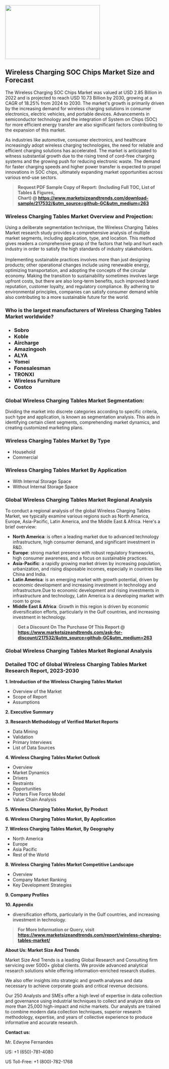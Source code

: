 <p><img class="alignnone size-medium wp-image-20088" src="https://ffe5etoiles.com/wp-content/uploads/2024/12/MST1-300x171.png" alt="" width="300" height="171" /></p><h2>Wireless Charging SOC Chips Market Size and Forecast</h2><p>The Wireless Charging SOC Chips Market was valued at USD 2.85 Billion in 2022 and is projected to reach USD 10.73 Billion by 2030, growing at a CAGR of 18.25% from 2024 to 2030. The market's growth is primarily driven by the increasing demand for wireless charging solutions in consumer electronics, electric vehicles, and portable devices. Advancements in semiconductor technology and the integration of System on Chips (SOC) for more efficient energy transfer are also significant factors contributing to the expansion of this market.</p><p>As industries like automotive, consumer electronics, and healthcare increasingly adopt wireless charging technologies, the need for reliable and efficient charging solutions has accelerated. The market is anticipated to witness substantial growth due to the rising trend of cord-free charging systems and the growing push for reducing electronic waste. The demand for faster charging speeds and higher power transfer is expected to propel innovations in SOC chips, ultimately expanding market opportunities across various end-use sectors.</p></p><blockquote id="" class=""><strong>Request PDF Sample Copy of Report: (Including Full TOC, List of Tables &amp; Figures, Chart)&nbsp;@&nbsp;<strong><a href="https://www.marketsizeandtrends.com/download-sample/217532/&utm_source=github-GC&utm_medium=263" target="_blank">https://www.marketsizeandtrends.com/download-sample/217532/&utm_source=github-GC&utm_medium=263</a></strong></strong></blockquote><h3 id="" class="">Wireless Charging Tables Market&nbsp;Overview and Projection:</h3><p id="" class="">Using a deliberate segmentation technique, the Wireless Charging Tables Market research study provides a comprehensive analysis of multiple market segments, including application, type, and location. This method gives readers a comprehensive grasp of the factors that help and hurt each industry in order to satisfy the high standards of industry stakeholders. <br /> <br />Implementing sustainable practices involves more than just designing products; other operational changes include using renewable energy, optimizing transportation, and adopting the concepts of the circular economy. Making the transition to sustainability sometimes involves large upfront costs, but there are also long-term benefits, such improved brand reputation, customer loyalty, and regulatory compliance. By adhering to environmental principles, companies can satisfy consumer demand while also contributing to a more sustainable future for the world.</p><h3 id="" class="">Who is the largest manufacturers of&nbsp;Wireless Charging Tables Market worldwide?</h3><h3 class=""><p><ul><li>Sobro </li><li> Koble </li><li> Aircharge </li><li> Amazingooh </li><li> ALYA </li><li> Yomei </li><li> Fonesalesman </li><li> TRONXI </li><li> Wireless Furniture </li><li> Costco</li></ul></p></h3><h3 id="" class="">Global&nbsp;Wireless Charging Tables Market Segmentation:</h3><p id="" class="">Dividing the market into discrete categories according to specific criteria, such type and application, is known as segmentation analysis. This aids in identifying certain client segments, comprehending market dynamics, and creating customized marketing plans.</p><h3 id="" class="">Wireless Charging Tables Market&nbsp;By Type</h3><p><p><ul><li>Household</li><li> Commercial</p></li></ul></p></p><h3 id="" class="">Wireless Charging Tables Market&nbsp;By Application</h3><p class=""><p><ul><li>With Internal Storage Space</li><li> Without Internal Storage Space</li></ul></p></p><h3 id="" class="">Global Wireless Charging Tables Market Regional Analysis</h3><p id="" class="">To conduct a regional analysis of the global Wireless Charging Tables Market, we typically examine various regions such as North America, Europe, Asia-Pacific, Latin America, and the Middle East &amp; Africa. Here's a brief overview:</p><ul><li><strong>North America</strong>: is often a leading market due to advanced technology infrastructure, high consumer demand, and significant investment in R&amp;D.</li><li><strong>Europe</strong>: strong market presence with robust regulatory frameworks, high consumer awareness, and a focus on sustainable practices.</li><li><strong>Asia-Pacific</strong>: a rapidly growing market driven by increasing population, urbanization, and rising disposable incomes, especially in countries like China and India.</li><li><strong>Latin America</strong>: is an emerging market with growth potential, driven by economic development and increasing investment in technology and infrastructure.Due to economic development and rising investments in infrastructure and technology, Latin America is a developing market with room to grow.</li><li><strong>Middle East &amp; Africa</strong>: Growth in this region is driven by economic diversification efforts, particularly in the Gulf countries, and increasing investment in technology.</li></ul><blockquote id="" class=""><strong>Get a Discount On The Purchase Of This Report @ <strong><a href="https://www.marketsizeandtrends.com/ask-for-discount/217532/&utm_source=github-GC&utm_medium=263" target="_blank">https://www.marketsizeandtrends.com/ask-for-discount/217532/&utm_source=github-GC&utm_medium=263</a></strong></strong></blockquote><h3 id="" class="">Global Wireless Charging Tables Market Regional Analysis</h3><h3 id="" class="">Detailed TOC of Global Wireless Charging Tables Market Research Report, 2023-2030</h3><p id="" class=""><strong>1. Introduction of the Wireless Charging Tables Market</strong></p><ul><li>Overview of the Market</li><li>Scope of Report</li><li>Assumptions</li></ul><p id="" class=""><strong>2. Executive Summary</strong></p><p id="" class=""><strong>3. Research Methodology of Verified Market Reports</strong></p><ul><li>Data Mining</li><li>Validation</li><li>Primary Interviews</li><li>List of Data Sources</li></ul><p id="" class=""><strong>4. Wireless Charging Tables Market Outlook</strong></p><ul><li>Overview</li><li>Market Dynamics</li><li>Drivers</li><li>Restraints</li><li>Opportunities</li><li>Porters Five Force Model</li><li>Value Chain Analysis</li></ul><p id="" class=""><strong>5. Wireless Charging Tables Market, By Product</strong></p><p id="" class=""><strong>6. Wireless Charging Tables Market, By Application</strong></p><p id="" class=""><strong>7. Wireless Charging Tables Market, By Geography</strong></p><ul><li>North America</li><li>Europe</li><li>Asia Pacific</li><li>Rest of the World</li></ul><p id="" class=""><strong>8. Wireless Charging Tables Market Competitive Landscape</strong></p><ul><li>Overview</li><li>Company Market Ranking</li><li>Key Development Strategies</li></ul><p id="" class=""><strong>9. Company Profiles</strong></p><p id="" class=""><strong>10. Appendix</strong></p><ul><li>diversification efforts, particularly in the Gulf countries, and increasing investment in technology.</li></ul><blockquote id="" class=""><strong>For More Information or Query, visit <strong><strong><a href="https://www.marketsizeandtrends.com/report/wireless-charging-tables-market/" target="_blank">https://www.marketsizeandtrends.com/report/wireless-charging-tables-market/</a></strong></strong></strong></blockquote><p id="" class=""><strong>About Us: Market Size And Trends</strong></p><p id="" class="">Market Size And Trends is a leading Global Research and Consulting firm servicing over 5000+ global clients. We provide advanced analytical research solutions while offering information-enriched research studies.</p><p id="" class="">We also offer insights into strategic and growth analyses and data necessary to achieve corporate goals and critical revenue decisions.</p><p id="" class="">Our 250 Analysts and SMEs offer a high level of expertise in data collection and governance using industrial techniques to collect and analyze data on more than 25,000 high-impact and niche markets. Our analysts are trained to combine modern data collection techniques, superior research methodology, expertise, and years of collective experience to produce informative and accurate research.</p><p id="" class=""><strong>Contact us:</strong></p><p id="" class="">Mr. Edwyne Fernandes</p><p id="" class="">US: +1 (650)-781-4080</p><p id="" class="">US Toll-Free: +1 (800)-782-1768</p>

